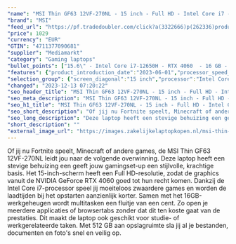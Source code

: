 ```yaml
---
"name": "MSI Thin GF63 12VF-270NL - 15 inch - Full HD - Intel Core i7 - 16 GB - 512 GB - GeForce RTX 4060"
"brand": "MSI"
"feed_url": "https://pf.tradedoubler.com/click?a(3322666)p(262336)product(50617-1761302)ttid(3)url(https%3A%2F%2Fwww.mediamarkt.nl%2Fnl%2Fproduct%2F_msi-thin-gf63-12vf-270nl-15-inch-full-hd-intel-core-i7-16-gb-512-gb-geforce-rtx-4060-1761302.html%3Futm_source%3Dtradedoubler%26utm_medium%3Daff-comparison%26utm_term%3D1761302)"
"price": 1029
"currency": "EUR"
"GTIN": "4711377090681"
"supplier": "Mediamarkt"
"category": "Gaming laptops"
"bullet_points": ["15.6\" - Intel Core i7-12650H - RTX 4060  - 16 GB - 512 GB","39,6 cm / 15,6 inch","Full HD - 39,6 cm / 15,6 inch","SSD , 512 GB , M.2","1x Type-C (USB3.2 Gen1 / DP), 3x Type-A USB3.2 Gen1, 1x HDMI™ (4K @ 30Hz), 1x RJ45, 1x Mic-in, 1x Headphone-out","Lithium polymer","35.9 cm x 2.17 cm x 25.4 cm /"]
"features": {"product_introduction_date":"2023-06-01","processor_speed_with_turbo":"4.7 GHz","color":"Zwart","brightness":"250 cd/m²","additional_update_information":"Voor zover op de afbeeldingen apps worden getoond, geldt dat MediaMarkt niet kan garanderen dat de apps tijdens de volledige levensduur van het product goed zullen blijven functioneren. Dit hangt af van het beleid van de fabrikant.","short_description":"THIN GF63 12VF-270NL","connections":"1x Type-C (USB3.2 Gen1 / DP), 3x Type-A USB3.2 Gen1, 1x HDMI™ (4K @ 30Hz), 1x RJ45, 1x Mic-in, 1x Headphone-out","min_duration_supported_software_updates":"2 jaar","wlan_standards":"Wi-Fi 6 AX201","bluetooth":"Ja","hard_disk_1":"SSD , 512 GB , M.2","manufacturer_guarantee":"2 jaar","card_reader":"Nee","product_depth":"25,4 cm","panel_type":"IPS (In-Plane Switching)","touchscreen":"Nee","product_width":"35,9 cm","battery_capacity":"53,5 Wh","weight":"1,86 kg","product_manufacturer":"MSI","image_quality":"Full HD","memory_speeds":"3200 MHz","integrated_mike":"Ja","speakers":"Ja","product_height":"2,17 cm","convertibility":"Vast scherm","scope_of_delivery":"Laptop, AC-adapter, handleiding","screen_diagonal_inches":"15 inch","model_year":"2023","dedicated_graphics_memory":"8 GB","shipping_costs":"0.00","screen_type":"Mat scherm","memory_size":"16 GB","number_of_processor_cores":"10","processor_brand":"Intel®","bluetooth_version":"5.2","delivery_time":"1","height":"2,17 cm","image_ratio":"16:9","screen_diagonal_cm":"39,6 cm","screen_diagonal_cm_inch":"39,6 cm / 15,6 inch","battery_type":"Lithium polymer","capacity_of_1_hard_disk":"512 GB","type_of_1_hard_disk":"SSD","configuration":"15.6\" - Intel Core i7-12650H - RTX 4060  - 16 GB - 512 GB","ram_configuration":"2 x 8 GB","front_camera":"Ja","resolution":"1920 x 1080","depth":"25,4 cm","integrated_webcam":"Ja","update_policy":"Onbekend","total_storage_space_in_gb":"512 GB","wlan":"Ja","processor_model":"Core™ i7","product_type":"Gaming-laptop","dimensions_weight":"35.9 cm x 2.17 cm x 25.4 cm /","ram_type":"DDR4","previous_price":"","warranty_note":"Geen aanvullende garantie-informatie","processor":"Intel Core i7-12650H","manufacturer_part_number":"THIN GF63 12VF-270NL","processor_clock_rate":"3.5 GHz","keyboard_type":"QWERTY","manufacturer_supported_software_updates":"Ja","total_storage_space":"512 GB","graphics_card":"NVIDIA GeForce RTX 4060"}
"selection_group": {"screen_diagonal":"15 inch","processor":"Intel Core i7","changed_price_past_3_days":false,"product_family":"Gaming"}
"changed": "2023-12-13 07:20:22"
"seo_header_title": "MSI Thin GF63 12VF-270NL - 15 inch - Full HD - Intel Core i7 - 16 GB - 512 GB - GeForce RTX 4060"
"seo_meta_description": "MSI Thin GF63 12VF-270NL - 15 inch - Full HD - Intel Core i7 - 16 GB - 512 GB - GeForce RTX 4060"
"seo_h1_title": "MSI Thin GF63 12VF-270NL - 15 inch - Full HD - Intel Core i7 - 16 GB - 512 GB - GeForce RTX 4060"
"seo_short_description": "Of jij nu Fortnite speelt, Minecraft of andere games, de MSI Thin GF63 12VF-270NL leidt jou naar de volgende overwinning."
"seo_long_description": "Deze laptop heeft een stevige behuizing een geeft jouw gamingset-up een stijlvolle, krachtige basis. Het 15-inch-scherm heeft een Full HD-resolutie, zodat de graphics vanuit de NVIDIA GeForce RTX 4060 goed tot hun recht komen. Dankzij de Intel Core i7-processor speel jij moeiteloos zwaardere games en worden de laadtijden bij het opstarten aanzienlijk korter. Samen met het 16GB-werkgeheugen wordt multitasken een fluitje van een cent. Zo open je meerdere applicaties of browsertabs zonder dat dit ten koste gaat van de prestaties. Dit maakt de laptop ook geschikt voor studie- of werkgerelateerde taken. Met 512 GB aan opslagruimte sla jij al je bestanden, documenten en foto's snel en veilig op."
"short_description": ""
"external_image_url": "https://images.zakelijkelaptopkopen.nl/msi-thin-gf63-12vf-270nl-15-inch-full-hd-intel-core-i7-16-gb-512-gb-geforce-rtx-4060-1761302.webp"
---
```


Of jij nu Fortnite speelt, Minecraft of andere games, de MSI Thin GF63 12VF-270NL leidt jou naar de volgende overwinning. Deze laptop heeft een stevige behuizing een geeft jouw gamingset-up een stijlvolle, krachtige basis. Het 15-inch-scherm heeft een Full HD-resolutie, zodat de graphics vanuit de NVIDIA GeForce RTX 4060 goed tot hun recht komen. Dankzij de Intel Core i7-processor speel jij moeiteloos zwaardere games en worden de laadtijden bij het opstarten aanzienlijk korter. Samen met het 16GB-werkgeheugen wordt multitasken een fluitje van een cent. Zo open je meerdere applicaties of browsertabs zonder dat dit ten koste gaat van de prestaties. Dit maakt de laptop ook geschikt voor studie- of werkgerelateerde taken. Met 512 GB aan opslagruimte sla jij al je bestanden, documenten en foto's snel en veilig op.